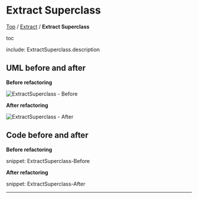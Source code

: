 # Extract Superclass

[Top](../) / [Extract](.) / **Extract Superclass**

toc

include: ExtractSuperclass.description

## UML before and after

**Before refactoring**

![ExtractSuperclass - Before](../../uml/Before/Extract/ExtractSuperclass.svg?raw=true)

**After refactoring**

![ExtractSuperclass - After](../../uml/After/Extract/ExtractSuperclass.svg?raw=true)

## Code before and after

**Before refactoring**

snippet: ExtractSuperclass-Before

**After refactoring**

snippet: ExtractSuperclass-After

-----


